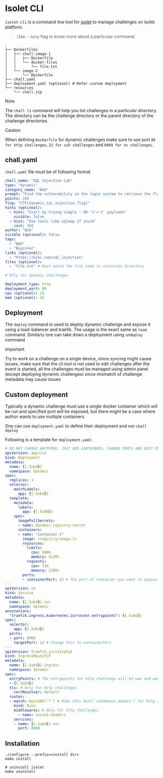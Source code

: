 # Isolet CLI

`isolet-cli` is a command line tool for [isolet](https://github.com/thealpha16/isolet) to manage challenges on isolet platform. 

> Use `--help` flag to know more about a particular command.

```
.
├── Dockerfiles
│   ├── chall-image-1
│   │   ├── Dockerfile
│   │   └── docker-files
│   │       └── file.txt
│   └── image-2
│       └── Dockerfile
├── chall.yaml
├── deployment.yaml (optional) # Refer custom deployment
└── resources
    └── chall.zip
```

> [!NOTE]
> The `chall ls` command will help you list challenges in a particular directory. The directory can be the challenge directory or the parent directory of the challenge directories.

> [!CAUTION]
> When defining `Dockerfile` for dynamic challenges make sure to use port `80 for http challenges`, `22 for ssh challenges` and `6969 for nc challenges`.


## chall.yaml
`chall.yaml` file must be of following format

```yaml
chall_name: "SQL Injection Lab"
type: "dynamic"
category_name: "Web"
prompt: "Find the vulnerability in the login system to retrieve the flag."
points: 200
flag: "CTF{dynamic_sql_injection_flag}"
hints (optional):
  - hint: "Start by trying simple ' OR '1'='1' payloads"
    visible: false
  - hint: "Use tools like sqlmap if stuck"
    cost: 300
author: "Bob"
visible (optional): false
tags:
  - "Web"
  - "Beginner"
links (optional):
  - "https://wiki.com/sql_injection"
files (optional):
  - "file.txt" # Must match the file name in resources directory
	
# Only for dynamic challenges

deployment_type: http
deployment_port: 80
cpu (optional): 15
mem (optional): 32
```

## Deployment
The `deploy` command is used to deploy dynamic challenge and expose it using a load-balancer and traefik. The usage is the exact same as  `load` command.
Similarly one can take down a deployment using `undeploy` command

> [!IMPORTANT]
> Try to work on a challenge on a single device, since syncing might cause issues, make sure that the cli tool is not used to edit challenges after the event is started, all the challenges must be managed using admin panel (except deploying dynamic challenges) since mismatch of challenge metadata may cause issues 

## Custom deployment
Typically a dynamic challenge must use a single docker container which will be run and specified port will be exposed, but there might be a case where author wants to use multiple containers.

One can use `deployment.yaml` to define their deployment and run `chall deploy`

Following is a template for `deployment.yaml`:
```yaml
# DO NOT CHANGE ANYTHING, JUST ADD CONTAINERS, CHANGE PORTS AND EDIT INGRESS SPECS
apiVersion: apps/v1
kind: Deployment
metadata:
  name: {{.Subd}}
  namespace: dynamic
spec:
  replicas: 1
  selector:
    matchLabels:
      app: {{.Subd}}
  template:
    metadata:
      labels:
        app: {{.Subd}}
    spec:
      imagePullSecrets:
      - name: dynamic-registry-secret
      containers:
      - name: "container-1"
        image: <registry/image-1>
        resources:
          limits:
            cpu: 500m
            memory: 512Mi
          requests:
            cpu: 72m
            memory: 128Mi
        ports:
        - containerPort: 22 # The port of container you want to expose
---
apiVersion: v1
kind: Service
metadata:
  name: {{.Subd}}-svc
  namespace: dynamic
annotations:
  "traefik.ingress.kubernetes.io/router.entrypoints": {{.Subd}}
spec:
  selector:
    app: {{.Subd}}
  ports:
  - port: 8008
    targetPort: 22 # Change this to containerPort
---
apiVersion: traefik.io/v1alpha1
kind: IngressRouteTCP
metadata:
  name: {{.Subd}}-ingress
  namespace: dynamic
spec:
  entryPoints: # The entrypoints for http challenge will be web and websecure
  - {{.Subd}}
  tls: # Only for http challenges
    certResolver: default
  routes:
  - match: HostSNI(`*`) # Make this Host(`subdomain.domain`) for http challenges
    kind: Rule
    middlewares: # Only for http challenges
      - name: secure-headers
    services:
    - name: {{.Subd}}-svc
      port: 8008
```

## Installation
```
./configure --prefix=<install dir>
make install

# uninstall isolet
make uninstall
```
